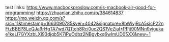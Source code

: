test links:
https://www.macbookproslow.com/is-macbook-air-good-for-programming/
https://zhuanlan.zhihu.com/p/384614837
https://mp.weixin.qq.com/s?src=11&timestamp=1663090785&ver=4042&signature=8bWivjRcA5sicP22nFtzBBEP8LeQJa9rHgTA7wd7QTteh8Rcj0uc2QS1VeZjaI*PPjt90MNn9vigukae1keLI7GYXzbLXl93djqb5K7iPuOdbz2NBgvbxq6wImUD05XX&new=1